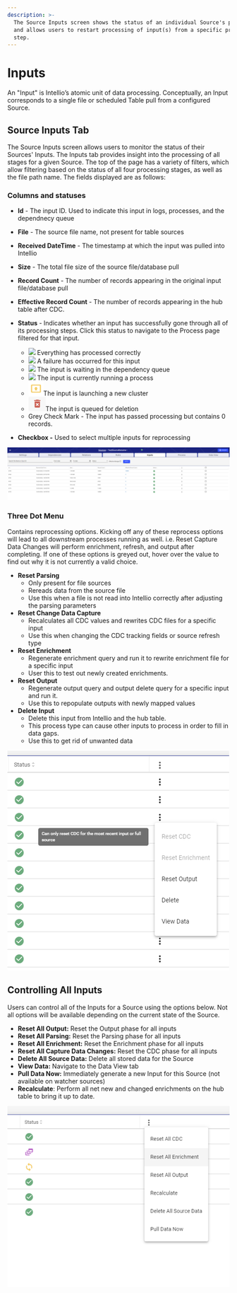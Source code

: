 ```yaml
---
description: >-
  The Source Inputs screen shows the status of an individual Source's processing
  and allows users to restart processing of input(s) from a specific processing
  step.
---
```


# Inputs

An "Input" is Intellio’s atomic unit of data processing. Conceptually, an Input corresponds to a single file or scheduled Table pull from a configured Source. 

## Source Inputs Tab <a id="validations-screen"></a>

The Source Inputs screen allows users to monitor the status of their Sources' Inputs. The Inputs tab provides insight into the processing of all stages for a given Source. The top of the page has a variety of filters, which allow filtering based on the status of all four processing stages, as well as the file path name. The fields displayed are as follows:

### Columns and statuses

* **Id** - The input ID. Used to indicate this input in logs, processes, and the dependnecy queue
* **File** - The source file name, not present for table sources
* **Received DateTime** - The timestamp at which the input was pulled into Intellio
* **Size** - The total file size of the source file/database pull
* **Record Count** - The number of records appearing in the original input file/database pull
* **Effective Record Count** - The number of records appearing in the hub table after CDC.
* **Status** - Indicates whether an input has successfully gone through all of its processing steps. Click this status to navigate to the Process page filtered for that input.

  * ![](../../.gitbook/assets/completed.png)  Everything has processed correctly
  * ![](../../.gitbook/assets/failed.png)  A failure has occurred for this input
  * ![](../../.gitbook/assets/pending%20%281%29.png)  The input is waiting in the dependency queue
  * ![](../../.gitbook/assets/inprogress.png)  The input is currently running a process
  * ![](../../.gitbook/assets/image%20%28291%29.png)The input is launching a new cluster
  * ![](../../.gitbook/assets/delete.png)The input is queued for deletion
  * Grey Check Mark - The input has passed processing but contains 0 records.

* **Checkbox -** Used to select multiple inputs for reprocessing

![The Inputs Page](../../.gitbook/assets/image%20%28293%29.png)

### Three Dot Menu 

Contains reprocessing options. Kicking off any of these reprocess options will lead to all downstream processes running as well. i.e. Reset Capture Data Changes will perform enrichment, refresh, and output after completing. If one of these options is greyed out, hover over the value to find out why it is not currently a valid choice.

* **Reset Parsing**
  * Only present for file sources
  * Rereads data from the source file
  * Use this when a file is not read into Intellio correctly after adjusting the parsing parameters
* **Reset Change Data Capture**
  * Recalculates all CDC values and rewrites CDC files for a specific input
  * Use this when changing the CDC tracking fields or source refresh type
* **Reset Enrichment**
  * Regenerate enrichment query and run it to rewrite enrichment file for a specific input
  * User this to test out newly created enrichments.
* **Reset Output**
  * Regenerate output query and output delete query for a specific input and run it.
  * Use this to repopulate outputs with newly mapped values
* **Delete Input**
  * Delete this input from Intellio and the hub table.
  * This process type can cause other inputs to process in order to fill in data gaps.
  * Use this to get rid of unwanted data

![Example Menu with Invalid Options](../../.gitbook/assets/image%20%28289%29.png)

## Controlling All Inputs

Users can control all of the Inputs for a Source using the options below. Not all options will be available depending on the current state of the Source.

* **Reset All Output:** Reset the Output phase for all inputs
* **Reset All Parsing:** Reset the Parsing phase for all inputs
* **Reset All Enrichment:** Reset the Enrichment phase for all inputs
* **Reset All Capture Data Changes:** Reset the CDC phase for all inputs
* **Delete All Source Data:** Delete all stored data for the Source
* **View Data:** Navigate to the Data View tab
* **Pull Data Now:** Immediately generate a new Input for this Source \(not available on watcher sources\)
* **Recalculate**: Perform all net new and changed enrichments on the hub table to bring it up to date.

![Options for all inputs](../../.gitbook/assets/image%20%28292%29.png)



